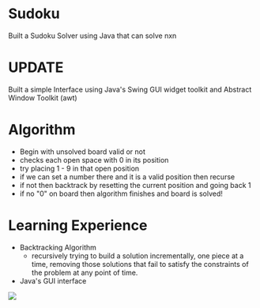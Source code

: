 # Sudoku
Built a Sudoku Solver using Java that can solve nxn

# UPDATE
Built a simple Interface using Java's Swing GUI widget toolkit and Abstract Window Toolkit (awt)

# Algorithm
- Begin with unsolved board valid or not
- checks each open space with 0 in its position
- try placing 1 - 9 in that open position
- if we can set a number there and it is a valid position then recurse
- if not then backtrack by resetting the current position and going back 1
- if no "0" on board then algorithm finishes and board is solved!

# Learning Experience

- Backtracking Algorithm
  - recursively trying to build a solution incrementally, one piece at a time, removing those solutions that fail to satisfy the constraints of the problem at any point of time. 
- Java's GUI interface


![](/Users/denniszhang/Desktop/github/remote_pushed/Sudoku/grid.png)
